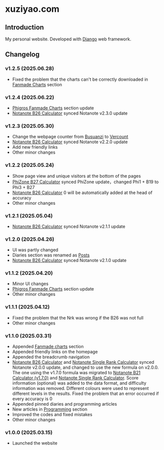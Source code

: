 # xuziyao.com

## Introduction

My personal website. Developed with [Django](https://www.djangoproject.com/) web framework.

## Changelog

### v1.2.5 (2025.06.28)

- Fixed the problem that the charts can't be correctly downloaded in [Fanmade Charts](http://xuziyao.com/fanmade_charts/) section

### v1.2.4 (2025.06.22)

- [Phigros Fanmade Charts](http://xuziyao.com/fanmade_charts/phigros/) section update
- [Notanote B26 Calculator](http://xuziyao.com/notanote/best/) synced Notanote v2.3.0 update

### v1.2.3 (2025.05.30)

- Change the webpage counter from [Busuanzi](https://busuanzi.ibruce.info/) to [Vercount](https://vercount.one/)
- [Notanote B26 Calculator](http://xuziyao.com/notanote/best/) synced Notanote v2.2.0 update
- Add new friendly links
- Other minor changes

### v1.2.2 (2025.05.24)

- Show page view and unique visitors at the bottom of the pages
- [PhiZone B27 Calculator](http://xuziyao.com/phizone/best/) synced PhiZone update，changed Phi1 + B19 to Phi3 + B27
- [Notanote B26 Calculator](http://xuziyao.com/notanote/best/) 0 will be automatically added at the head of accuracy
- Other minor changes

### v1.2.1 (2025.05.04)

- [Notanote B26 Calculator](http://xuziyao.com/notanote/best/) synced Notanote v2.1.1 update

### v1.2.0 (2025.04.26)

- UI was partly changed
- Diaries section was renamed as [Posts](http://xuziyao.com/posts/)
- [Notanote B26 Calculator](http://xuziyao.com/notanote/best/) synced Notanote v2.1.0 update

### v1.1.2 (2025.04.20)

- Minor UI changes
- [Phigros Fanmade Charts](http://xuziyao.com/fanmade_charts/phigros/) section update
- Other minor changes

### v1.1.1 (2025.04.12)

- Fixed the problem that the Nrk was wrong if the B26 was not full
- Other minor changes

### v1.1.0 (2025.03.31)

- Appended [Fanmade charts](http://xuziyao.com/fanmade_charts/) section
- Appended friendly links on the homepage
- Appended the breadcrumb navigation
- [Notanote B26 Calculator](http://xuziyao.com/notanote/best/) and [Notanote Single Rank Calculator](http://xuziyao.com/notanote/rankcal/) synced Notanote v2.0.0 update, and changed to use the new formula on v2.0.0. The one using the v1.7.0 formula was migrated to [Notanote B21 Calculator (v1.7.0)](http://xuziyao.com/notanote/best/v1.7.0) and [Notanote Single Rank Calculator](http://xuziyao.com/notanote/rankcal/v1.7.0). Score information (optional) was added to the data format, and difficulty information was removed. Different colours were used to represent different levels in the results. Fixed the problem that an error occurred if every accuracy is 0
- Appended pinned diaries and programming articles
- New articles in [Programming](http://xuziyao.com/programming/) section
- Improved the codes and fixed mistakes
- Other minor changes

### v1.0.0 (2025.03.15)

- Launched the website
